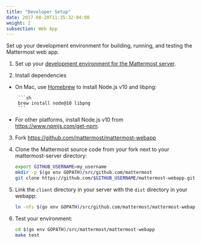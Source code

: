 ```yaml
---
title: "Developer Setup"
date: 2017-08-20T11:35:32-04:00
weight: 2
subsection: Web App
---
```


Set up your development environment for building, running, and testing the Mattermost web app.

1. Set up your [development environment for the Mattermost server](/contribute/server/developer-setup).

2. Install dependencies

 - On Mac, use [Homebrew](https://brew.sh/) to install Node.js v10 and libpng:

        ```sh
        brew install node@10 libpng
        ```

 - For other platforms, install Node.js v10 from https://www.npmjs.com/get-npm.

3. Fork https://github.com/mattermost/mattermost-webapp

5. Clone the Mattermost source code from your fork next to your mattermost-server directory:

    ```sh
    export GITHUB_USERNAME=my_username
    mkdir -p $(go env GOPATH)/src/github.com/mattermost
    git clone https://github.com/$GITHUB_USERNAME/mattermost-webapp.git $(go env GOPATH)/src/mattermost/mattermost-webapp
    ```

6. Link the `client` directory in your server with the `dist` directory in your webapp:

    ```sh
    ln -nfs $(go env GOPATH)/src/github.com/mattermost/mattermost-webapp/dist $(go env GOPATH)/src/github.com/mattermost/mattermost-server/client
    ```

7. Test your environment:

    ```sh
    cd $(go env GOPATH)/src/mattermost/mattermost-webapp
    make test
    ```
